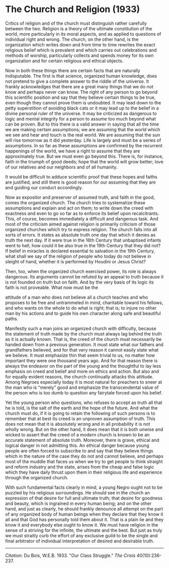 # The Church and Religion (1933)

Critics of religion and of the church must distinguish rather carefully between the two. Religion is a theory of the ultimate constitution of the world, more particularly in its moral aspects, and as applied to questions of individual right and wrong. The church, on the other hand, is the organization which writes down and from time to time rewrites the exact religious belief which is prevalent and which carries out celebrations and methods of worship, particularly collects and spends money for its own organization and for certain religious and ethical objects.

Now in both these things there are certain facts that are naturally indisputable. The first is that science, organized human knowledge, does not pretend to give a complete answer to the riddle of the universe. It frankly acknowledges that there are a great many things that we do not know and perhaps never can know. The right of any person to go beyond this scientific position and say that they believe certain things to be true, even though they cannot prove them is undoubted. It may lead down to the petty superstition of avoiding black cats or it may lead up to the belief in a divine personal ruler of the universe. It may be criticized as dangerous to logic and mental integrity for a person to assume too much beyond what can be proven. But to this there is a valid answer in saying that all the time we are making certain assumptions; we are assuming that the world which we see and hear and touch is the real world. We are assuming that the sun will rise tomorrow as it did yesterday. Life is largely and must be a series of assumptions. In so far as these assumptions are confirmed by the recurrent happenings of the world, we have a right to assume that they are approximately true. But we must even go beyond this. There is, for instance, faith in the triumph of good deeds; hope that the world will grow better; love of our relatives and our neighbors and of all humanity.

It would be difficult to adduce scientific proof that these hopes and faiths are justified, and still there is good reason for our assuming that they are and guiding our conduct accordingly.

Now as expositor and preserver of assumed truth, and faith in the good, comes the organized church. The church tries to systematize these assumptions and explain and act on them; to write down the creed with exactness and even to go so far as to enforce its belief upon recalcitrants. This, of course, becomes immediately a difficult and dangerous task. And most of the criticism aimed against religion is primarily criticism of those organized churches which try to express religion. The church falls into all sorts of errors. It states as absolute truth one day that which it denies as truth the next day. If it were true in the 16th Century that unbaptised infants went to hell, how could it be also true in the 19th Century that they did not? If belief in miracles is declared essential to salvation in the 19th Century, what shall we say of the religion of people who today do not believe in sleight of hand, whether it is performed by Houdini or Jesus Christ?

Then, too, when the organized church exercised power, its role is always dangerous. Its arguments cannot be refuted by an appeal to truth because it is not founded on truth but on faith. And by the very basis of its logic its faith is not proveable. What now must be the

attitude of a man who does not believe all a church teaches and who proposes to be free and untrammeled in mind, charitable toward his fellows, and who wants on the whole to do what is right; that is; to injure no other man by his actions and to guide his own character along safe and beautiful paths.

Manifestly such a man joins an organized church with difficulty, because the statement of truth made by the church must always lag behind the truth as it is actually known. That is, the creed of the church must necessarily be handed down from a previous generation. It must state what our fathers and grandfathers believed, and for that very reason it cannot easily state what we believe. It must emphasize thin that seem trivial to us, no matter how important they were one thousand years ago. And for that reason there is always the endeavor on the part of the young and the thoughtful to lay less emphasis on creed and belief and more on ethics and action. But also and for equally evident reasons, the church continually attacks this attitude. Among Negroes especially today it is most natural for preachers to sneer at the man who is “merely” good and emphasize the transcendental value of the person who is too dumb to question any fairytale forced upon his belief.

Yet the young person who questions, who refuses to accept as truth all that he is told, is the salt of the earth and the hope of the future. And what the church must do, if it is going to retain the following of such persons is to remember that at best its creed is an unproven assumption of truth. This does not mean that it is absolutely wrong and in all probability it is not wholly wrong. But on the other hand, it does mean that it is both unwise and wicked to assert that the creed of a modern church is known to be an accurate statement of absolute truth. Moreover, there is grave, ethical and logical danger in not admitting this. An ethical danger because young people are often forced to subscribe to and say that they believe things which in the nature of the case they do not and cannot believe, and perhaps most of the muddle that faces us when we try to get people to think straight and reform industry and the state, arises from the cheap and false logic which they have daily thrust upon them in their religious life and experience through the organized church.

With such fundamental facts clearly in mind, a young Negro ought not to be puzzled by his religious surroundings. He should see in the church an expression of that desire for full and ultimate truth; that desire for goodness and beauty, which is ingrained in every human being; and on the other hand, and just as clearly, he should frankly denounce all attempt on the part of any organized body of human beings when they declare that they know it all and that God has personally told them about it. That is a plain lie and they know it and everybody else ought to know it. We must have religion in the sense of a striving for the infinite, the ultimate and the best. But just as truly we must straitly curb the effort of any exclusive guild to be the single and final arbitrator of individual interpretation of desired and desirable truth.


_________________
*Citation:* Du Bois, W.E.B. 1933. "Our Class Struggle." *The Crisis* 40(10):236-237.
